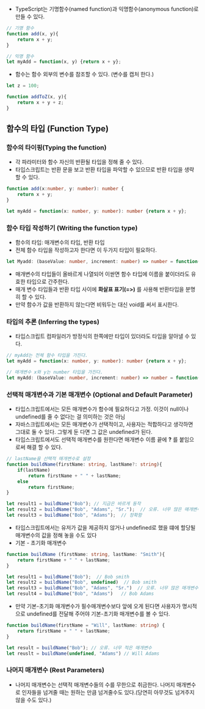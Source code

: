 - TypeScript는 기명함수(named function)과 익명함수(anonymous function)로 만들 수 있다.
```TypeScript
// 기명 함수
function add(x, y){
    return x + y;
}

// 익명 함수
let myAdd = function(x, y) {return x + y};
```
- 함수는 함수 외부의 변수를 참조할 수 있다. (변수를 캡처 한다.)
```TypeScript
let z = 100;

function addToZ(x, y){
    return x + y + z;
}
```

## 함수의 타입 (Function Type)
### 함수의 타이핑(Typing the function)
- 각 파라미터와 함수 자신의 반환될 타입을 정해 줄 수 있다.
- 타입스크립트는 반환 문을 보고 반환 타입을 파악할 수 있으므로 반환 타입을 생략할 수 있다.
```TypeScript
function add(x:number, y: number): number {
    return x + y;
}

let myAdd = function(x: number, y: number): number {return x + y};
```


### 함수 타입 작성하기 (Writing the function type)
- 함수의 타입: 매개변수의 타입, 반환 타입
- 전체 함수 타입을 작성하고자 한다면 이 두가지 타입이 필요하다.
```TypeScript
let Myadd: (baseValue: number, increment: number) => number = function(x: number, y: number): number { return x + y};
```
- 매개변수의 타입들이 올바르게 나열되어 이싿면 함수 타입에 이름을 붙이더라도 유효한 타입으로 간주한다.
- 매개 변수 타입들과 반환 타입 사이에 **화살표 표기(=>)** 를 사용해 반환타입을 분명히 할 수 있다.
- 만약 함수가 값을 반환하지 않는다면 비워두는 대신 void를 써서 표시한다.


### 타입의 추론 (Inferring the types)
- 타입스크립트 컴파일러가 방정식의 한쪽에만 타입이 있더라도 타입을 알아낼 수 있다.
```TypeScript
// myAdd는 전체 함수 타입을 가진다.
let myAdd = function(x: number, y: number): number {return x + y};

// 매개변수 x와 y는 number 타입을 가진다.
let myAdd: (baseValue: number, increment: number) => number = function(x, y) { return x + y;}
```


### 선택적 매개변수과 기본 매개변수 (Optional and Default Parameter)
- 타입스크립트에서는 모든 매개변수가 함수에 필요하다고 가정. 이것이 null이나 undefined를 줄 수 없다는 걸 의미하는 것은 아님
- 자바스크립트에서는 모든 매개변수가 선택적이고, 사용자는 적합하다고 생각하면 그대로 둘 수 있다. 그렇게 둔 다면 그 값은 undefined가 된다.
- 타입스크립트에서도 선택적 매개변수를 원한다면 매개변수 이름 끝에 **?** 를 붙임으로써 해결 할 수 있다.
```TypeScript
// lastName을 선택적 매개변수로 설정
function buildName(firstName: string, lastName?: string){
    if(lastName)
        return firstName + " " + lastName;
    else
        return firstName;
}

let result1 = buildName("Bob"); // 지금은 바르게 동작
let result2 = buildName("Bob", "Adams", "Sr.");  // 오류. 너무 많은 매개변수
let result3 = buildName("Bob", "Adams");  // 정확함
```
- 타입스크립트에서는 유저가 값을 제공하지 않거나 undefined로 했을 떄에 할당될 매개변수의 값을 정해 놓을 수도 있다
- 기본 - 초기화 매개변수
```TypeScript
function buildName (firstName: string, lastName: "Smith"){
    return firstName + " " + lastName;
}

let result1 = buildName("Bob");  // Bob smith
let result2 = buildName("Bob", undefined)  // Bob smith
let result3 = buildName("Bob", "Adams", "Sr.")  // 오류. 너무 많은 매개변수
let result4 = buildName("Bob", "Adams")   // Bob Adams
```
- 만약 기본-초기화 매개변수가 필수매개변수보다 앞에 오게 된다면 사용자가 명시적으로 undefined를 전달해 주어야 기본-초기화 매개변수를 볼 수 있다.
```TypeScript
function buildName(firstName = "Will", lastName: string) {
    return firstName + " " + lastName;
}

let result = buildName("Bob"); // 오류. 너무 적은 매개변수
let reuslt = buildName(undefined, "Adams") // Will Adams
```



### 나머지 매개변수 (Rest Parameters)
- 나머지 매개변수는 선택적 매개변수들의 수를 무한으로 취금한다. 나머지 매개변수로 인자들을 넘겨줄 때는 원하는 만큼 넘겨줄수도 있다.(당연히 아무것도 넘겨주지 않을 수도 있다.)